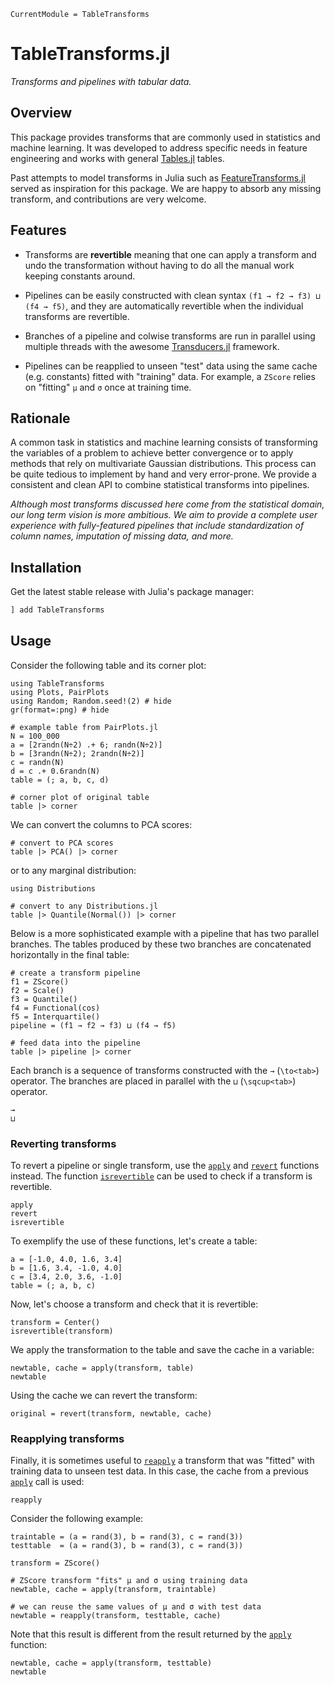 ```@meta
CurrentModule = TableTransforms
```

# TableTransforms.jl

*Transforms and pipelines with tabular data.*

## Overview

This package provides transforms that are commonly used in statistics
and machine learning. It was developed to address specific needs in
feature engineering and works with general
[Tables.jl](https://github.com/JuliaData/Tables.jl) tables.

Past attempts to model transforms in Julia such as
[FeatureTransforms.jl](https://github.com/invenia/FeatureTransforms.jl)
served as inspiration for this package. We are happy to absorb any
missing transform, and contributions are very welcome.

## Features

- Transforms are **revertible** meaning that one can apply a transform
  and undo the transformation without having to do all the manual work
  keeping constants around.

- Pipelines can be easily constructed with clean syntax
  `(f1 → f2 → f3) ⊔ (f4 → f5)`, and they are automatically
  revertible when the individual transforms are revertible.

- Branches of a pipeline and colwise transforms are run in parallel
  using multiple threads with the awesome
  [Transducers.jl](https://github.com/JuliaFolds/Transducers.jl)
  framework.

- Pipelines can be reapplied to unseen "test" data using the same cache
  (e.g. constants) fitted with "training" data. For example, a `ZScore`
  relies on "fitting" `μ` and `σ` once at training time.

## Rationale

A common task in statistics and machine learning consists of transforming
the variables of a problem to achieve better convergence or to apply methods
that rely on multivariate Gaussian distributions. This process can be quite
tedious to implement by hand and very error-prone. We provide a consistent
and clean API to combine statistical transforms into pipelines.

*Although most transforms discussed here come from the statistical domain,
our long term vision is more ambitious. We aim to provide a complete
user experience with fully-featured pipelines that include standardization
of column names, imputation of missing data, and more.*

## Installation

Get the latest stable release with Julia's package manager:

```julia
] add TableTransforms
```

## Usage

Consider the following table and its corner plot:

```@example usage
using TableTransforms
using Plots, PairPlots
using Random; Random.seed!(2) # hide
gr(format=:png) # hide

# example table from PairPlots.jl
N = 100_000
a = [2randn(N÷2) .+ 6; randn(N÷2)]
b = [3randn(N÷2); 2randn(N÷2)]
c = randn(N)
d = c .+ 0.6randn(N)
table = (; a, b, c, d)

# corner plot of original table
table |> corner
```

We can convert the columns to PCA scores:

```@example usage
# convert to PCA scores
table |> PCA() |> corner
```

or to any marginal distribution:

```@example usage
using Distributions

# convert to any Distributions.jl
table |> Quantile(Normal()) |> corner
```

Below is a more sophisticated example with a pipeline that has
two parallel branches. The tables produced by these two branches
are concatenated horizontally in the final table:

```@example usage
# create a transform pipeline
f1 = ZScore()
f2 = Scale()
f3 = Quantile()
f4 = Functional(cos)
f5 = Interquartile()
pipeline = (f1 → f2 → f3) ⊔ (f4 → f5)

# feed data into the pipeline
table |> pipeline |> corner
```

Each branch is a sequence of transforms constructed with the `→` (`\to<tab>`) operator.
The branches are placed in parallel with the `⊔` (`\sqcup<tab>`) operator.

```@docs
→
⊔
```

### Reverting transforms

To revert a pipeline or single transform, use the [`apply`](@ref) and [`revert`](@ref)
functions instead. The function [`isrevertible`](@ref) can be used to check if a transform is revertible.

```@docs
apply
revert
isrevertible
```

To exemplify the use of these functions, let's create a table:

```@example usage
a = [-1.0, 4.0, 1.6, 3.4]
b = [1.6, 3.4, -1.0, 4.0]
c = [3.4, 2.0, 3.6, -1.0]
table = (; a, b, c)
```

Now, let's choose a transform and check that it is revertible:

```@example usage
transform = Center()
isrevertible(transform)
```

We apply the transformation to the table and save the cache in a variable:

```@example usage
newtable, cache = apply(transform, table)
newtable
```

Using the cache we can revert the transform:

```@example usage
original = revert(transform, newtable, cache)
```

### Reapplying transforms

Finally, it is sometimes useful to [`reapply`](@ref) a transform that was
"fitted" with training data to unseen test data. In this case, the
cache from a previous [`apply`](@ref) call is used:

```@docs
reapply
```

Consider the following example:

```@example usage
traintable = (a = rand(3), b = rand(3), c = rand(3))
testtable  = (a = rand(3), b = rand(3), c = rand(3))

transform = ZScore()

# ZScore transform "fits" μ and σ using training data
newtable, cache = apply(transform, traintable)

# we can reuse the same values of μ and σ with test data
newtable = reapply(transform, testtable, cache)
```

Note that this result is different from the result returned by the [`apply`](@ref) function:

```@example usage
newtable, cache = apply(transform, testtable)
newtable
```

